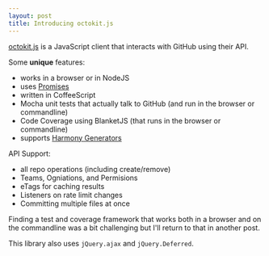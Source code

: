 ```yaml
---
layout: post
title: Introducing octokit.js
---
```



[octokit.js](https://github.com/philschatz/octokit.js) is a JavaScript client that interacts with GitHub using their API.

Some **unique** features:

- works in a browser or in NodeJS
- uses [Promises](http://api.jquery.com/category/deferred-object/)
- written in CoffeeScript
- Mocha unit tests that actually talk to GitHub (and run in the browser or commandline)
- Code Coverage using BlanketJS (that runs in the browser or commandline)
- supports [Harmony Generators](http://wiki.ecmascript.org/doku.php?id=harmony:generators)

API Support:

- all repo operations (including create/remove)
- Teams, Ogniations, and Permisions
- eTags for caching results
- Listeners on rate limit changes
- Committing multiple files at once

Finding a test and coverage framework that works both in a browser and on the commandline was a bit challenging but I'll return to that in another post.

This library also uses `jQuery.ajax` and `jQuery.Deferred`.
